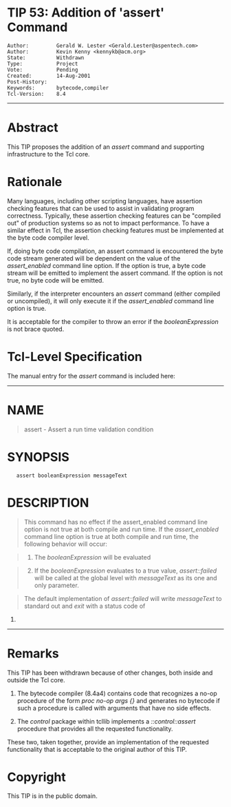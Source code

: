 # TIP 53: Addition of 'assert' Command
	Author:         Gerald W. Lester <Gerald.Lester@aspentech.com>
	Author:         Kevin Kenny <kennykb@acm.org>
	State:          Withdrawn
	Type:           Project
	Vote:           Pending
	Created:        14-Aug-2001
	Post-History:   
	Keywords:       bytecode,compiler
	Tcl-Version:    8.4
-----

# Abstract

This TIP proposes the addition of an _assert_ command and supporting
infrastructure to the Tcl core.

# Rationale

Many languages, including other scripting languages, have assertion
checking features that can be used to assist in validating program
correctness.  Typically, these assertion checking features can be
"compiled out" of production systems so as not to impact performance. 
To have a similar effect in Tcl, the assertion checking features must
be implemented at the byte code compiler level.

If, doing byte code compilation, an assert command is encountered the
byte code stream generated will be dependent on the value of the
_assert\_enabled_ command line option.  If the option is true, a byte
code stream will be emitted to implement the assert command.  If the
option is not true, no byte code will be emitted.

Similarly, if the interpreter encounters an _assert_ command \(either
compiled or uncompiled\), it will only execute it if the
_assert\_enabled_ command line option is true.

It is acceptable for the compiler to throw an error if the
_booleanExpression_ is not brace quoted.

# Tcl-Level Specification

The manual entry for the _assert_ command is included here:

----

# NAME

 > assert - Assert a run time validation condition

# SYNOPSIS

	   assert booleanExpression messageText

# DESCRIPTION

 > This command has no effect if the assert\_enabled command line
   option is not true at both compile and run time.  If the
   _assert\_enabled_ command line option is true at both compile and
   run time, the following behavior will occur:

 > 1. The _booleanExpression_ will be evaluated

 > 2. If the _booleanExpression_ evaluates to a true value,
      _assert::failed_ will be called at the global level with
      _messageText_ as its one and only parameter.

 > The default implementation of _assert::failed_ will write
   _messageText_ to standard out and _exit_ with a status code of
   1.

----

# Remarks

This TIP has been withdrawn because of other changes, both inside and
outside the Tcl core.

 1. The bytecode compiler \(8.4a4\) contains code that recognizes a
    no-op procedure of the form _proc no-op args \{\}_ and generates
    no bytecode if such a procedure is called with arguments that have
    no side effects.

 2. The _control_ package within tcllib implements a
    _::control::assert_ procedure that provides all the requested
    functionality.

These two, taken together, provide an implementation of the requested
functionality that is acceptable to the original author of this TIP.

# Copyright

This TIP is in the public domain.

